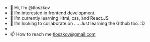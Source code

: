 - 👋 Hi, I’m @tloszkov
- 👀 I’m interested in frontend development.
- 🌱 I’m currently learning Html, css, and React.JS
- 💞️ I’m looking to collaborate on .... Just learning the Github too. :D
-
- 📫 How to reach me tloszkov@gmail.com

<!---
tloszkov/tloszkov is a ✨ special ✨ repository because its `README.md` (this file) appears on your GitHub profile.
You can click the Preview link to take a look at your changes.
--->
